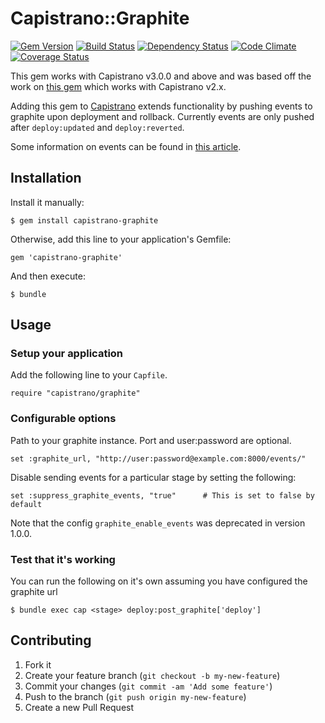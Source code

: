 # Capistrano::Graphite
[![Gem Version](http://img.shields.io/gem/v/capistrano-graphite.svg)](https://rubygems.org/gems/capistrano-graphite)
[![Build Status](http://img.shields.io/travis/scottsuch/capistrano-graphite.svg)](http://travis-ci.org/scottsuch/capistrano-graphite)
[![Dependency Status](http://img.shields.io/gemnasium/scottsuch/capistrano-graphite.svg)](https://gemnasium.com/scottsuch/capistrano-graphite)
[![Code Climate](http://img.shields.io/codeclimate/github/scottsuch/capistrano-graphite.svg)](https://codeclimate.com/github/scottsuch/capistrano-graphite)
[![Coverage Status](https://img.shields.io/coveralls/scottsuch/capistrano-graphite.svg)](https://coveralls.io/r/scottsuch/capistrano-graphite?branch=master)

This gem works with Capistrano v3.0.0 and above and was based off the work on [this gem](https://github.com/hellvinz/graphite-notify) which works with Capistrano v2.x.

Adding this gem to [Capistrano](https://github.com/capistrano/capistrano) extends functionality by pushing events to graphite upon deployment and rollback.
Currently events are only pushed after `deploy:updated` and `deploy:reverted`.

Some information on events can be found in [this article](http://obfuscurity.com/2014/01/Graphite-Tip-A-Better-Way-to-Store-Events).

## Installation
Install it manually:

    $ gem install capistrano-graphite

Otherwise, add this line to your application's Gemfile:

    gem 'capistrano-graphite'

And then execute:

    $ bundle

## Usage
### Setup your application
Add the following line to your `Capfile`.

    require "capistrano/graphite"

### Configurable options
Path to your graphite instance. Port and user:password are optional.

    set :graphite_url, "http://user:password@example.com:8000/events/"

Disable sending events for a particular stage by setting the following:

    set :suppress_graphite_events, "true"      # This is set to false by default

Note that the config `graphite_enable_events` was deprecated in version 1.0.0.

### Test that it's working
You can run the following on it's own assuming you have configured the graphite url

    $ bundle exec cap <stage> deploy:post_graphite['deploy']

## Contributing

1. Fork it
2. Create your feature branch (`git checkout -b my-new-feature`)
3. Commit your changes (`git commit -am 'Add some feature'`)
4. Push to the branch (`git push origin my-new-feature`)
5. Create a new Pull Request
